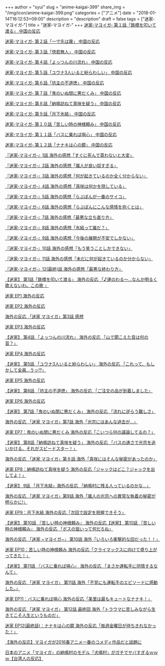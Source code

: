 +++
author = "syui"
slug = "anime-kaigai-399"
share_img = "/img/icon/anime-kaigai-399.png"
categories = ["アニメ"]
date = "2018-01-14T16:12:53+09:00"
description = "description"
draft = false
tags = ["迷家‐マヨイガ‐"]
title = "迷家‐マヨイガ‐"
+++
<a href="http://blog.livedoor.jp/tairikuno/archives/5253056.html" rel="nofollow" target="_blank" title="迷家‐マヨイガ‐ 第１話「鉄橋を叩いて渡る」 中国の反応">迷家‐マヨイガ‐ 第１話「鉄橋を叩いて渡る」 中国の反応</a>

<a href="http://blog.livedoor.jp/tairikuno/archives/5427570.html" rel="nofollow" target="_blank" title="迷家‐マヨイガ‐ 第２話「一寸先は霧」 中国の反応">迷家‐マヨイガ‐ 第２話「一寸先は霧」 中国の反応</a>

<a href="http://blog.livedoor.jp/tairikuno/archives/5625123.html" rel="nofollow" target="_blank" title="迷家‐マヨイガ‐ 第３話「傍若無人」 中国の反応">迷家‐マヨイガ‐ 第３話「傍若無人」 中国の反応</a>

<a href="http://blog.livedoor.jp/tairikuno/archives/5707233.html" rel="nofollow" target="_blank" title="迷家‐マヨイガ‐ 第４話「よっつんの川流れ」 中国の反応">迷家‐マヨイガ‐ 第４話「よっつんの川流れ」 中国の反応</a>

<a href="http://blog.livedoor.jp/tairikuno/archives/6112627.html" rel="nofollow" target="_blank" title="迷家‐マヨイガ‐ 第５話「ユウナ3人いると紛らわしい」 中国の反応">迷家‐マヨイガ‐ 第５話「ユウナ3人いると紛らわしい」 中国の反応</a>

<a href="http://blog.livedoor.jp/tairikuno/archives/6551113.html" rel="nofollow" target="_blank" title="迷家‐マヨイガ‐ 第６話「坊主の不道徳」 中国の反応">迷家‐マヨイガ‐ 第６話「坊主の不道徳」 中国の反応</a>

<a href="http://blog.livedoor.jp/tairikuno/archives/6551909.html" rel="nofollow" target="_blank" title="迷家‐マヨイガ‐ 第７話「鬼のいぬ間に悪だくみ」 中国の反応">迷家‐マヨイガ‐ 第７話「鬼のいぬ間に悪だくみ」 中国の反応</a>

<a href="http://blog.livedoor.jp/tairikuno/archives/6556386.html" rel="nofollow" target="_blank" title=" 迷家‐マヨイガ‐ 第８話「納鳴訪ねて真咲を疑う」 中国の反応"> 迷家‐マヨイガ‐ 第８話「納鳴訪ねて真咲を疑う」 中国の反応</a>

<a href="http://blog.livedoor.jp/tairikuno/archives/6981127.html" rel="nofollow" target="_blank" title="迷家‐マヨイガ‐ 第９話「月下氷結」 中国の反応">迷家‐マヨイガ‐ 第９話「月下氷結」 中国の反応</a>

<a href="http://blog.livedoor.jp/tairikuno/archives/7196944.html" rel="nofollow" target="_blank" title="迷家‐マヨイガ‐ 第１０話「苦しい時の神様頼み」 中国の反応">迷家‐マヨイガ‐ 第１０話「苦しい時の神様頼み」 中国の反応</a>

<a href="http://blog.livedoor.jp/tairikuno/archives/7426960.html" rel="nofollow" target="_blank" title="迷家‐マヨイガ‐ 第１１話「バスに乗れば唄心」 中国の反応">迷家‐マヨイガ‐ 第１１話「バスに乗れば唄心」 中国の反応</a>

<a href="http://blog.livedoor.jp/tairikuno/archives/7644750.html" rel="nofollow" target="_blank" title="迷家‐マヨイガ‐ 第１２話「ナナキは心の鏡」 中国の反応">迷家‐マヨイガ‐ 第１２話「ナナキは心の鏡」 中国の反応</a>

<a href="http://soresore.net/archives/1055055152.html" rel="nofollow" target="_blank" title="『迷家‐マヨイガ‐』1話 海外の感想「すぐに死んで貰わないと大変」">『迷家‐マヨイガ‐』1話 海外の感想「すぐに死んで貰わないと大変」</a>

<a href="http://soresore.net/archives/1055474223.html" rel="nofollow" target="_blank" title="『迷家‐マヨイガ‐』2話 海外の感想「颯人が良い奴すぎる」">『迷家‐マヨイガ‐』2話 海外の感想「颯人が良い奴すぎる」</a>

<a href="http://soresore.net/archives/1055804562.html" rel="nofollow" target="_blank" title="『迷家‐マヨイガ‐』3話 海外の感想「何が起きているのか全く分からない」">『迷家‐マヨイガ‐』3話 海外の感想「何が起きているのか全く分からない」</a>

<a href="http://soresore.net/archives/1056205808.html" rel="nofollow" target="_blank" title="『迷家‐マヨイガ‐』4話 海外の感想「真咲は何かを隠している」">『迷家‐マヨイガ‐』4話 海外の感想「真咲は何かを隠している」</a>

<a href="http://soresore.net/archives/1056573700.html" rel="nofollow" target="_blank" title="『迷家‐マヨイガ‐』5話 海外の感想「らぶぽんが一番のサイコ」">『迷家‐マヨイガ‐』5話 海外の感想「らぶぽんが一番のサイコ」</a>

<a href="http://soresore.net/archives/1056970841.html" rel="nofollow" target="_blank" title="『迷家‐マヨイガ‐』6話 海外の感想「らぶぽんにこんな感情を抱くとは」">『迷家‐マヨイガ‐』6話 海外の感想「らぶぽんにこんな感情を抱くとは」</a>

<a href="http://soresore.net/archives/1057324871.html" rel="nofollow" target="_blank" title="『迷家‐マヨイガ‐』7話 海外の感想「最悪な立ち直り方」">『迷家‐マヨイガ‐』7話 海外の感想「最悪な立ち直り方」</a>

<a href="http://soresore.net/archives/1057680384.html" rel="nofollow" target="_blank" title="『迷家‐マヨイガ‐』8話 海外の感想「氷結って誰だ？」">『迷家‐マヨイガ‐』8話 海外の感想「氷結って誰だ？」</a>

<a href="http://soresore.net/archives/1057961046.html" rel="nofollow" target="_blank" title="『迷家‐マヨイガ‐』9話 海外の感想「今後の展開が不安でしかない」">『迷家‐マヨイガ‐』9話 海外の感想「今後の展開が不安でしかない」</a>

<a href="http://soresore.net/archives/1058143370.html" rel="nofollow" target="_blank" title="『迷家‐マヨイガ‐』10話 海外の感想「もう笑うことしかできない」">『迷家‐マヨイガ‐』10話 海外の感想「もう笑うことしかできない」</a>

<a href="http://soresore.net/archives/1058344970.html" rel="nofollow" target="_blank" title="『迷家‐マヨイガ‐』11話 海外の感想「未だに何が起きているのか分からない」">『迷家‐マヨイガ‐』11話 海外の感想「未だに何が起きているのか分からない」</a>

<a href="http://soresore.net/archives/1058536268.html" rel="nofollow" target="_blank" title="『迷家‐マヨイガ‐』12(最終)話 海外の感想「最悪な終わり方」">『迷家‐マヨイガ‐』12(最終)話 海外の感想「最悪な終わり方」</a>

<a href="http://tonarino-kawauso.com/wordpress/mayoiga01/" rel="nofollow" target="_blank" title="【迷家】 第1話「鉄橋を叩いて渡る」 海外の反応 「♪運のわる～…なんか明るく歌えないわ。この歌 」">【迷家】 第1話「鉄橋を叩いて渡る」 海外の反応 「♪運のわる～…なんか明るく歌えないわ。この歌 」</a>


<a href="http://anime-reaction.xxxblog.jp/archives/5407283.html" rel="nofollow" target="_blank" title="迷家 EP1 海外の反応">迷家 EP1 海外の反応</a>


<a href="http://anime-reaction.xxxblog.jp/archives/5422135.html" rel="nofollow" target="_blank" title="迷家 EP2 海外の反応">迷家 EP2 海外の反応</a>


<a href="http://honyakutyuihou.hatenablog.com/entry/anime/mayoiga03" rel="nofollow" target="_blank" title=" 海外の反応 「迷家 マヨイガ」第3話 感想"> 海外の反応 「迷家 マヨイガ」第3話 感想</a>


<a href="http://anime-reaction.xxxblog.jp/archives/5508131.html" rel="nofollow" target="_blank" title="迷家 EP3 海外の反応">迷家 EP3 海外の反応</a>


<a href="http://tonarino-kawauso.com/wordpress/mayoiga04/" rel="nofollow" target="_blank" title="【迷家】 第4話 「よっつんの川流れ」 海外の反応 「山で聞こえた音は何の音？」">【迷家】 第4話 「よっつんの川流れ」 海外の反応 「山で聞こえた音は何の音？」</a>


<a href="http://anime-reaction.xxxblog.jp/archives/5704611.html" rel="nofollow" target="_blank" title="迷家 EP4 海外の反応">迷家 EP4 海外の反応</a>


<a href="http://tonarino-kawauso.com/wordpress/mayoiga05/" rel="nofollow" target="_blank" title="【迷家】 第5話 「ユウナ3人いると紛らわしい」 海外の反応 「これって、もしかして全員…うッ!?」">【迷家】 第5話 「ユウナ3人いると紛らわしい」 海外の反応 「これって、もしかして全員…うッ!?」</a>


<a href="http://anime-reaction.xxxblog.jp/archives/5898037.html" rel="nofollow" target="_blank" title="迷家 EP5 海外の反応">迷家 EP5 海外の反応</a>


<a href="http://tonarino-kawauso.com/wordpress/mayoiga06/" rel="nofollow" target="_blank" title="【迷家】 第6話 「坊主の不道徳」 海外の反応 「ご注文の品が到着しました」">【迷家】 第6話 「坊主の不道徳」 海外の反応 「ご注文の品が到着しました」</a>


<a href="http://anime-reaction.xxxblog.jp/archives/6131366.html" rel="nofollow" target="_blank" title="迷家 EP6 海外の反応">迷家 EP6 海外の反応</a>


<a href="http://tonarino-kawauso.com/wordpress/mayoiga07/" rel="nofollow" target="_blank" title="【迷家】 第7話「鬼のいぬ間に悪だくみ」 海外の反応 「流れに逆らう難しさ」">【迷家】 第7話「鬼のいぬ間に悪だくみ」 海外の反応 「流れに逆らう難しさ」</a>


<a href="http://honyakutyuihou.hatenablog.com/entry/mayoiga07" rel="nofollow" target="_blank" title="海外の反応 「迷家 マヨイガ」第7話 海外「光宗にはあんな過去が...」">海外の反応 「迷家 マヨイガ」第7話 海外「光宗にはあんな過去が...」</a>


<a href="http://anime-reaction.xxxblog.jp/archives/6351492.html" rel="nofollow" target="_blank" title="迷家 EP7：鬼のいぬ間に悪だくみ 海外の反応「こいつら何の議論してるの？」">迷家 EP7：鬼のいぬ間に悪だくみ 海外の反応「こいつら何の議論してるの？」</a>


<a href="http://tonarino-kawauso.com/wordpress/mayiga08/" rel="nofollow" target="_blank" title="【迷家】 第8話「納鳴訪ねて真咲を疑う」 海外の反応 「バスの速さで光宗を追いかける、それがスピードスター！」">【迷家】 第8話「納鳴訪ねて真咲を疑う」 海外の反応 「バスの速さで光宗を追いかける、それがスピードスター！」</a>


<a href="http://honyakutyuihou.hatenablog.com/entry/anime/mayoiga08" rel="nofollow" target="_blank" title=" 海外の反応 「迷家 マヨイガ」第８話 海外「真咲にはそんな秘密があったのか」"> 海外の反応 「迷家 マヨイガ」第８話 海外「真咲にはそんな秘密があったのか」</a>


<a href="http://anime-reaction.xxxblog.jp/archives/6547379.html" rel="nofollow" target="_blank" title="迷家 EP8：納鳴訪ねて真咲を疑う 海外の反応「ジャックはどこ？ジャックを出してよ！」">迷家 EP8：納鳴訪ねて真咲を疑う 海外の反応「ジャックはどこ？ジャックを出してよ！」</a>


<a href="http://tonarino-kawauso.com/wordpress/mayoiga09/" rel="nofollow" target="_blank" title="【迷家】 9話 「月下氷結」海外の反応 「納鳴村に残る人っているのかな…」">【迷家】 9話 「月下氷結」海外の反応 「納鳴村に残る人っているのかな…」</a>


<a href="http://honyakutyuihou.hatenablog.com/entry/anime/mayoiga09" rel="nofollow" target="_blank" title=" 海外の反応 「迷家 マヨイガ」第9話 海外「颯人の光宗への異常な執着の秘密が明らかに!」"> 海外の反応 「迷家 マヨイガ」第9話 海外「颯人の光宗への異常な執着の秘密が明らかに!」</a>


<a href="http://anime-reaction.xxxblog.jp/archives/6762817.html" rel="nofollow" target="_blank" title="迷家 EP9：月下氷結 海外の反応「次回で設定を把握できそう」">迷家 EP9：月下氷結 海外の反応「次回で設定を把握できそう」</a>


<a href="http://tonarino-kawauso.com/wordpress/mayoiga10/" rel="nofollow" target="_blank" title="【迷家】 第10話 『苦しい時の神様頼み』 海外の反応【迷家】 第10話 『苦しい時の神様頼み』 海外の反応 「ボスの狙いって何だろね」">【迷家】 第10話 『苦しい時の神様頼み』 海外の反応【迷家】 第10話 『苦しい時の神様頼み』 海外の反応 「ボスの狙いって何だろね」</a>


<a href="http://honyakutyuihou.hatenablog.com/entry/anime/mayoiga10" rel="nofollow" target="_blank" title="海外の反応 「迷家 ~マヨイガ~」 第10話 海外「いろいろ衝撃的な回だった！！」">海外の反応 「迷家 ~マヨイガ~」 第10話 海外「いろいろ衝撃的な回だった！！」</a>


<a href="http://anime-reaction.xxxblog.jp/archives/6990228.html" rel="nofollow" target="_blank" title="迷家 EP10：苦しい時の神様頼み 海外の反応「クライマックスに向けて盛り上がってきた！」">迷家 EP10：苦しい時の神様頼み 海外の反応「クライマックスに向けて盛り上がってきた！」</a>


<a href="http://tonarino-kawauso.com/wordpress/mayoiga11/" rel="nofollow" target="_blank" title="【迷家】 第11話 『バスに乗れば唄心』 海外の反応 「まさか運転手に同情するなんて」">【迷家】 第11話 『バスに乗れば唄心』 海外の反応 「まさか運転手に同情するなんて」</a>


<a href="http://honyakutyuihou.hatenablog.com/entry/anime/mayoiga11" rel="nofollow" target="_blank" title="海外の反応 「迷家 マヨイガ」 第11話 海外「不覚にも運転手のエピソードに感動した。」">海外の反応 「迷家 マヨイガ」 第11話 海外「不覚にも運転手のエピソードに感動した。」</a>


<a href="http://anime-reaction.xxxblog.jp/archives/7200243.html" rel="nofollow" target="_blank" title="迷家 EP11：バスに乗れば唄心 海外の反応「美里は最もキュートなナナキ！」">迷家 EP11：バスに乗れば唄心 海外の反応「美里は最もキュートなナナキ！」</a>


<a href="http://honyakutyuihou.hatenablog.com/entry/anime/mayoiga12" rel="nofollow" target="_blank" title="海外の反応 「迷家 マヨイガ」 第12話 最終回 海外「トラウマに苦しみながら生きてこそ人生というものだ」">海外の反応 「迷家 マヨイガ」 第12話 最終回 海外「トラウマに苦しみながら生きてこそ人生というものだ」</a>


<a href="http://anime-reaction.xxxblog.jp/archives/7461105.html" rel="nofollow" target="_blank" title="迷家 EP12(最終話)：ナナキは心の鏡 海外の反応「毎週金曜日が待ちきれなかった！」">迷家 EP12(最終話)：ナナキは心の鏡 海外の反応「毎週金曜日が待ちきれなかった！」</a>


<a href="http://soresore.net/archives/1056811305.html" rel="nofollow" target="_blank" title="【海外の反応】マヨイガが2016春アニメ一番のコメディ作品だと話題に">【海外の反応】マヨイガが2016春アニメ一番のコメディ作品だと話題に</a>


<a href="http://kaola.jp/2016/06/20/427360/" rel="nofollow" target="_blank" title="日本のアニメ「マヨイガ」の納鳴村のモデル「犬鳴村」がガチでヤバすぎるｗｗｗ【台湾人の反応】">日本のアニメ「マヨイガ」の納鳴村のモデル「犬鳴村」がガチでヤバすぎるｗｗｗ【台湾人の反応】</a>

